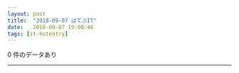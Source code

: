 ```yaml
---
layout: post
title:  "2018-09-07 はてぶIT"
date:   2018-09-07 19:00:46
tags: [it-hotentry]
---
```

0 件のデータあり

<hr>
